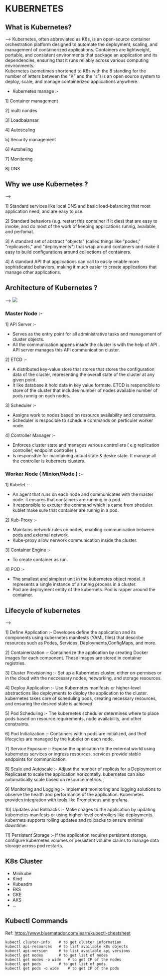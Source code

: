 # KUBERNETES

## What is Kubernetes?

-->   Kubernetes, often abbreviated as K8s, is an open-source container orchestration platform designed to automate the deployment, scaling, and management of containerized applications. Containers are lightweight, portable, and consistent environments that package an application and its dependencies, ensuring that it runs reliably across various computing environments.  
      Kubernetes (sometimes shortened to K8s with the 8 standing for the number of letters between the “K” and the “s”) is an open source system to deploy, scale, and manage containerized applications anywhere.

* Kubernetes manage :-

1] Container management 

2] multi nondes

3] Loadbalansar

4] Autoscaling

5] Security management

6] Autoheling

7] Monitering

8] DNS

## Why we use Kubernetes ?

--> 

1] Standard services like local DNS and basic load-balancing that most application need, and are easy to use.

2] Standard behaviors (e.g. restart this container if it dies) that are easy to invoke, and do most of the work of keeping applications runnig, available, and perfomat. 

3] A standard set of abstract "objects" (called things like "podes," "replicasets," and "deployments") that wrap around containers and make it easy to build configurations around collections of containers.

4] A standard API that applications can call to easily enable more sophisticated behaviors, making it much easier to create applications that manage other applications.



## Architecture of Kubernetes ?

--> <img src="https://media.licdn.com/dms/image/D5612AQFWD2o9vSnA-g/article-cover_image-shrink_720_1280/0/1693947583493?e=1711584000&amp;v=beta&amp;t=J24Pmufx_EVIT-8nP0y4tMpF5TQV3HWgo_aC_Iv75p4" loading="lazy" id="ember36" class="reader-cover-image__img evi-image lazy-image ember-view">

### Master Node :-

1] API Server :- 

* Serves as the entry point for all administrative tasks and management of cluster objects.
* All the communication appens inside the cluster is with the help of API . API server manages this API communication cluster.

2] ETCD :- 

* A distributed key-value store that stores that stores the configuration data of the cluster, representing the overall state of the cluster at any given point.
* It like database it hold data in key value formate. ETCD is responcible to store of the cluster that includes number of nodes available number of pods runnig on each nodes.

3] Scheduler :- 

* Assigns work to nodes based on resource availability and constraints.
* Scheduler is respocible to schedule commands on perticuler worker node.

4] Controller Manager :- 

* Enforces cluster state and manages various controllers ( e.g replication controller, endpoint controller ).
* Is responsible for maintaining actual state & desire state. It manage all the controller is kubernets clusters.

### Worker Node  ( Minion/Node ) :- 

1] Kubelet :- 

* An agent that runs on each node and communicates with the master node. it ensures that containers are running in a pod. 
* It responsible to excuter the command which is came from sheduler. kublet make sure that container are runnig in a pod.

2] Kub-Proxy :- 

 + Maintains network rules on nodes, enabling communication between pods and external network.
 + Kube-proxy allow nerwork communication inside the cluster.

3] Container Engine :- 

+ To create container as run.

4] POD :- 

+ The smallest and simplest unit in the kubernetes object model. it represents a single instance of a runnig process in a cluster.
+ Pod are deployment entity of the kubernets. Pod is rapper around the container.


## Lifecycle of kubernetes

--> 

1] Define Application :- Developes define the application and its components using kubernetes manifests (YAML files) that describe resources such as Podes, Services, Deployments,ConfigMaps, and more.

2] Containerization :- Containerize the application by creating Docker images for each component. These images are stored in container registries.

3] Cluster Provisioning :- Set up a Kubernetes cluster, either on-permises or in the cloud with the neccessary nodes, networking, and storage resources.

4] Deploy Application :- Use Kubernetes manifests or higher-level abstractions like deployments to deploy the application to the cluster. kubernetes takes care of scheduling pods, creating necessary resources, and ensuring the desired state is achieved.

5] Pod Scheduling :-  The kubernetes scheduler determines where to place pods based on resource requirements, node availability, and other constraints.

6] Pod Initialization :- Containers within pods are initialized, and theif lifecycles are managed by the kubelet on each node.

7] Service Exposure :- Expose the application to the external world using kubernetes services or ingress resources. services provide stable endpoints for communication.

8] Scale and Autoscale :- Adjust the number of replicas for a Deployment or Replicaset to scale the application horizontally. kubernetes can also automatically scale based on resource metrics.

9] Monitoring and Logging :- Implement monitoring and logging solutions to observe the health and performance of the application. Kubernetes provides integration with tools like Prometheus and grafana.

10] Updates and Rollbacks :- Make chages to the application by updating kubernetes manifests or using higher-level controllers like deployments. kubernets supports rolling updates and rollbacks to ensure minimal downtime. 

11] Persistent Storage :- If the application requires persistent storage, configure kubernetes volumes or persistent volume claims to manage data storage across pod restarts.


## K8s Cluster

- Minikube
- Kind
- Kubeadm
- EKS
- GKE
- AKS
- ...

## Kubectl Commands
Ref: https://www.bluematador.com/learn/kubectl-cheatsheet

```shell
kubectl cluster-info    # to get cluster information
kubectl api-resources   # to list available k8s objects
kubectl api-version     # to list available api versions
kubectl get nodes       # to get list of nodes
kubectl get nodes -o wide   # to get IP of the nodes
kubectl get pods        # to get list of pods
kubectl get pods -o wide    # to get IP of the pods
```


